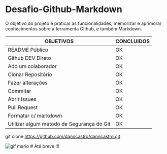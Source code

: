 # Desafio-Github-Markdown

O objetivo do projeto é práticar as funcionalidades, memorizar e aprimorar conhecimentos sobre a ferramenta Github, e também Markdown.


|OBJETIVOS           | CONCLUIDOS |
|--------------------|------------|
|README Público      |       OK   | 
|Github DEV Direto   |       OK   | 
|Add um colaborador  |       OK   | 
|Clonar Repositório  |       OK   | 
|Fazer alterações    |       OK   | 
|Commitar            |       OK   | 
|Abrir Issues        |       OK   | 
|Pull Request        |       OK   | 
|Formatar c/ markdown|       OK   | 
|Utilizar algum método de Segurança do Git |       OK   | 

git clone https://github.com/danncastro/danncastro.git



![gif mario](https://media.tenor.com/rFYtETFUBMUAAAAj/mario-bros.gif) # Até breve !!!
